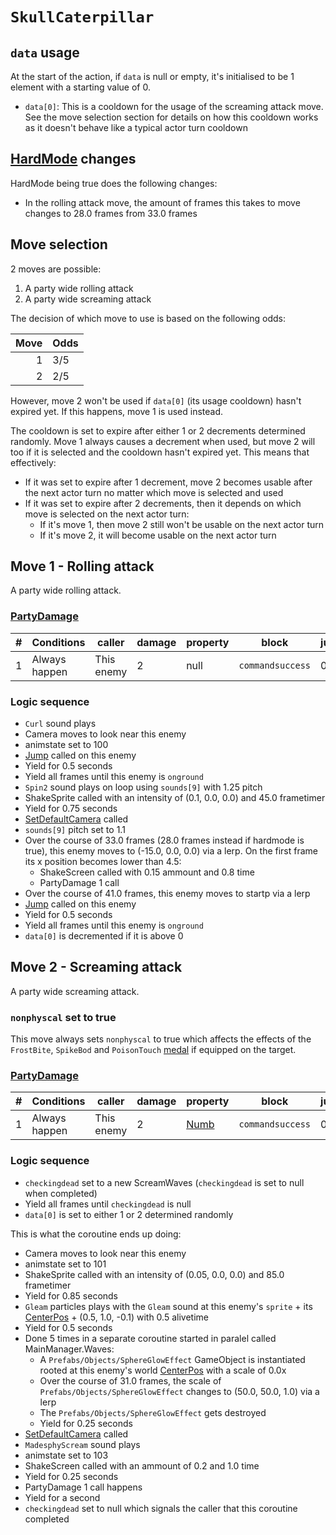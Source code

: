 # `SkullCaterpillar`

## `data` usage
At the start of the action, if `data` is null or empty, it's initialised to be 1 element with a starting value of 0.

- `data[0]`: This is a cooldown for the usage of the screaming attack move. See the move selection section for details on how this cooldown works as it doesn't behave like a typical actor turn cooldown

## [HardMode](../../Damage%20pipeline/HardMode.md) changes
HardMode being true does the following changes:

- In the rolling attack move, the amount of frames this takes to move changes to 28.0 frames from 33.0 frames

## Move selection
2 moves are possible:

1. A party wide rolling attack
2. A party wide screaming attack

The decision of which move to use is based on the following odds:

|Move|Odds|
|---:|----|
|1|3/5|
|2|2/5|

However, move 2 won't be used if `data[0]` (its usage cooldown) hasn't expired yet. If this happens, move 1 is used instead. 

The cooldown is set to expire after either 1 or 2 decrements determined randomly. Move 1 always causes a decrement when used, but move 2 will too if it is selected and the cooldown hasn't expired yet. This means that effectively:

- If it was set to expire after 1 decrement, move 2 becomes usable after the next actor turn no matter which move is selected and used
- If it was set to expire after 2 decrements, then it depends on which move is selected on the next actor turn:
    - If it's move 1, then move 2 still won't be usable on the next actor turn
    - If it's move 2, it will become usable on the next actor turn

## Move 1 - Rolling attack
A party wide rolling attack.

### [PartyDamage](../../Damage%20pipeline/PartyDamage.md)

|#|Conditions|caller|damage|property|block|jumpheight|spinammount|jumpevenonblock|overrides|
|-:|---------|-----|-------|-------|-----|----------|-----------|--------------|---------|
|1|Always happen|This enemy|2|null|`commandsuccess`|0.0|Vector3.zero|false|null|

### Logic sequence

- `Curl` sound plays
- Camera moves to look near this enemy
- animstate set to 100
- [Jump](../../../Entities/EntityControl/EntityControl%20Methods.md#jump) called on this enemy
- Yield for 0.5 seconds
- Yield all frames until this enemy is `onground`
- `Spin2` sound plays on loop using `sounds[9]` with 1.25 pitch
- ShakeSprite called with an intensity of (0.1, 0.0, 0.0) and 45.0 frametimer
- Yield for 0.75 seconds
- [SetDefaultCamera](../../Visual%20rendering/SetDefaultCamera.md) called
- `sounds[9]` pitch set to 1.1
- Over the course of 33.0 frames (28.0 frames instead if hardmode is true), this enemy moves to (-15.0, 0.0, 0.0) via a lerp. On the first frame its x position becomes lower than 4.5:
    - ShakeScreen called with 0.15 ammount and 0.8 time
    - PartyDamage 1 call
- Over the course of 41.0 frames, this enemy moves to startp via a lerp
- [Jump](../../../Entities/EntityControl/EntityControl%20Methods.md#jump) called on this enemy
- Yield for 0.5 seconds
- Yield all frames until this enemy is `onground`
- `data[0]` is decremented if it is above 0

## Move 2 - Screaming attack
A party wide screaming attack.

### `nonphyscal` set to true
This move always sets `nonphyscal` to true which affects the effects of the `FrostBite`, `SpikeBod` and `PoisonTouch` [medal](../Enums%20and%20IDs/Medal.md) if equipped on the target.

### [PartyDamage](../../Damage%20pipeline/PartyDamage.md)

|#|Conditions|caller|damage|property|block|jumpheight|spinammount|jumpevenonblock|overrides|
|-:|---------|-----|-------|-------|-----|----------|-----------|--------------|---------|
|1|Always happen|This enemy|2|[Numb](../../Damage%20pipeline/AttackProperty.md)|`commandsuccess`|0.0|Vector3.zero|false|null|

### Logic sequence

- `checkingdead` set to a new ScreamWaves (`checkingdead` is set to null when completed)
- Yield all frames until `checkingdead` is null
- `data[0]` is set to either 1 or 2 determined randomly

This is what the coroutine ends up doing:

- Camera moves to look near this enemy
- animstate set to 101
- ShakeSprite called with an intensity of (0.05, 0.0, 0.0) and 85.0 frametimer
- Yield for 0.85 seconds
- `Gleam` particles plays with the `Gleam` sound at this enemy's `sprite` + its [CenterPos](../../Actors%20states/CenterPos.md) + (0.5, 1.0, -0.1) with 0.5 alivetime
- Yield for 0.5 seconds
- Done 5 times in a separate coroutine started in paralel called MainManager.Waves:
    - A `Prefabs/Objects/SphereGlowEffect` GameObject is instantiated rooted at this enemy's world [CenterPos](../../Actors%20states/CenterPos.md) with a scale of 0.0x
    - Over the course of 31.0 frames, the scale of `Prefabs/Objects/SphereGlowEffect` changes to (50.0, 50.0, 1.0) via a lerp
    - The `Prefabs/Objects/SphereGlowEffect` gets destroyed
    - Yield for 0.25 seconds
- [SetDefaultCamera](../../Visual%20rendering/SetDefaultCamera.md) called
- `MadesphyScream` sound plays
- animstate set to 103
- ShakeScreen called with an ammount of 0.2 and 1.0 time
- Yield for 0.25 seconds
- PartyDamage 1 call happens
- Yield for a second
- `checkingdead` set to null which signals the caller that this coroutine completed
